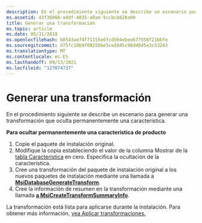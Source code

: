 ```yaml
---
description: En el procedimiento siguiente se describe un escenario para generar una transformación que oculta permanentemente una característica.
ms.assetid: 43f36866-a9df-4035-a8ae-5ccbcb628a90
title: Generar una transformación
ms.topic: article
ms.date: 05/31/2018
ms.openlocfilehash: b0543ae74f71155e6fcd504ebee677558f21bbfe
ms.sourcegitcommit: d75fc10b9f0825bbe5ce5045c90d4045e3c53243
ms.translationtype: MT
ms.contentlocale: es-ES
ms.lasthandoff: 09/13/2021
ms.locfileid: "127074737"
---
```

# <a name="generating-a-transform"></a>Generar una transformación

En el procedimiento siguiente se describe un escenario para generar una transformación que oculta permanentemente una característica.

**Para ocultar permanentemente una característica de producto**

1.  Copie el paquete de instalación original.
2.  Modifique la copia estableciendo el valor de la columna Mostrar de la [tabla Característica](feature-table.md) en cero. Especifica la ocultación de la característica.
3.  Cree una transformación del paquete de instalación original a los nuevos paquetes de instalación mediante una llamada a [**MsiDatabaseGenerateTransform**](/windows/desktop/api/Msiquery/nf-msiquery-msidatabasegeneratetransforma).
4.  Cree la información de resumen en la transformación mediante una llamada [**a MsiCreateTransformSummaryInfo**](/windows/desktop/api/Msiquery/nf-msiquery-msicreatetransformsummaryinfoa).

La transformación está lista para aplicarse durante la instalación. Para obtener más información, [vea Aplicar transformaciones.](applying-transforms.md)

 

 



